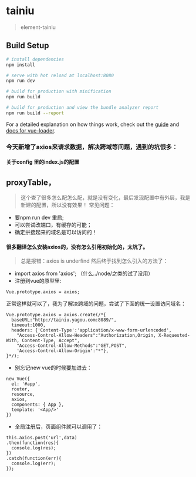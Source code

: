 # tainiu

> element-tainiu

## Build Setup

``` bash
# install dependencies
npm install

# serve with hot reload at localhost:8080
npm run dev

# build for production with minification
npm run build

# build for production and view the bundle analyzer report
npm run build --report
```

For a detailed explanation on how things work, check out the [guide](http://vuejs-templates.github.io/webpack/) and [docs for vue-loader](http://vuejs.github.io/vue-loader).



### 今天新增了axios来请求数据，解决跨域等问题，遇到的坑很多：
#### 关于config 里的index.js的配置
## proxyTable，
> 这个查了很多怎么配怎么配，就是没有变化，最后发现配置中有外层，我是新建的配置，所以没有效果！
> 常见问题：
* 要npm run dev 重启;
* 可以尝试改端口，有缓存的可能；
* 确定拼接起来的域名是可以访问的！

#### 很多翻译怎么安装axios的，没有怎么引用初始化的，太坑了。
> 总是报错：axios is underfind
> 然后终于找到怎么引入的方法了：
* import axios from 'axios'; （什么../node/之类的试了没用）
* 注册到vue的原型里:
```
Vue.prototype.axios = axios;
```
正常这样就可以了，我为了解决跨域的问题，尝试了下面的统一设置访问域名：
```
Vue.prototype.axios = axios.create(/*{
  baseURL:"http://tainiu.yagou.com:8089/",
  timeout:1000,
  headers: {'Content-Type':'application/x-www-form-urlencoded',
    "Access-Control-Allow-Headers":"Authorization,Origin, X-Requested-With, Content-Type, Accept",
    "Access-Control-Allow-Methods":"GET,POST",
    'Access-Control-Allow-Origin':"*"},
}*/);
```
* 别忘记new vue的时候要加进去：
```
new Vue({
  el: '#app',
  router,
  resource,
  axios,
  components: { App },
  template: '<App/>'
})
```
* 全局注册后，页面组件就可以调用了：
```
this.axios.post('url',data)
.then(function(res){
  console.log(res);
})
.catch(function(err){
  console.log(err);
});
```





